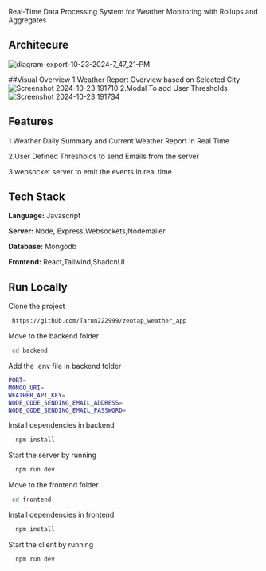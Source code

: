 

Real-Time Data Processing System for
 Weather Monitoring with Rollups and Aggregates

## Architecure
![diagram-export-10-23-2024-7_47_21-PM](https://github.com/user-attachments/assets/2816dde6-8389-4511-97ad-d8df698fbe8f)

##Visual Overview
1.Weather Report Overview based on Selected City
![Screenshot 2024-10-23 191710](https://github.com/user-attachments/assets/719c2479-9947-44f8-b254-ec7a895fd856)
2.Modal To add User Thresholds
![Screenshot 2024-10-23 191734](https://github.com/user-attachments/assets/ba5203a0-d15e-4b75-a553-d16fc9490dd5)


## Features

1.Weather Daily Summary and Current Weather Report In Real Time

2.User Defined Thresholds to send Emails from the server

3.websocket server to emit the events in real time
 


## Tech Stack


**Language:** Javascript

**Server:** Node, Express,Websockets,Nodemailer

**Database:** Mongodb

**Frontend:** React,Tailwind,ShadcnUI





## Run Locally

Clone the project

```bash
 https://github.com/Tarun222999/zeotap_weather_app
```
Move to the backend folder
```bash
 cd backend 
```

Add the .env file in backend folder
```bash
PORT=
MONGO_URI=
WEATHER_API_KEY=
NODE_CODE_SENDING_EMAIL_ADDRESS=
NODE_CODE_SENDING_EMAIL_PASSWORD=
```


Install dependencies in  backend

```bash
  npm install
```

Start the server by running

```bash
  npm run dev
```

Move to the frontend folder
```bash
 cd frontend 
```




Install dependencies in  frontend

```bash
  npm install
```

Start the client by running

```bash
  npm run dev
```
